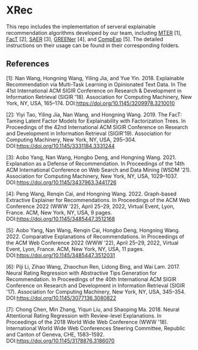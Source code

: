 # XRec
This repo includes the implementation of serveral explainable recommendation algorithms developed by our team, including [MTER](./MTER) [1], [FacT](./TheFacT) [2], [SAER](./SAER) [3], [GREENer](./GREENer) [4], and [CompExp](./CompExp) [5]. The detailed instructions on their usage can be found in their corresponding folders. 

## References
[1]: Nan Wang, Hongning Wang, Yiling Jia, and Yue Yin. 2018. Explainable Recommendation via Multi-Task Learning in Opinionated Text Data. In The 41st International ACM SIGIR Conference on Research & Development in Information Retrieval (SIGIR '18). Association for Computing Machinery, New York, NY, USA, 165–174. DOI:<https://doi.org/10.1145/3209978.3210010>    

[2]: Yiyi Tao, Yiling Jia, Nan Wang, and Hongning Wang. 2019. The FacT: Taming Latent Factor Models for Explainability with Factorization Trees. In Proceedings of the 42nd International ACM SIGIR Conference on Research and Development in Information Retrieval (SIGIR'19). Association for Computing Machinery, New York, NY, USA, 295–304. DOI:<https://doi.org/10.1145/3331184.3331244>

[3]: Aobo Yang, Nan Wang, Hongbo Deng, and Hongning Wang. 2021. Explanation as a Defense of Recommendation. In Proceedings of the 14th ACM International Conference on Web Search and Data Mining (WSDM '21). Association for Computing Machinery, New York, NY, USA, 1029–1037. DOI:<https://doi.org/10.1145/3437963.3441726>

[4]: Peng Wang, Renqin Cai, and Hongning Wang. 2022. Graph-based Extractive Explainer for Recommendations. In Proceedings of the ACM Web Conference 2022 (WWW ’22), April 25–29, 2022, Virtual Event, Lyon, France. ACM, New York, NY, USA, 9 pages. DOI:<https://doi.org/10.1145/3485447.3512168>

[5]: Aobo Yang, Nan Wang, Renqin Cai, Hongbo Deng, Hongning Wang. 2022. Comparative Explanations of Recommendations. In Proceedings of the ACM Web Conference 2022 (WWW ’22), April 25–29, 2022, Virtual Event, Lyon, France. ACM, New York, NY, USA, 11 pages. DOI:<https://doi.org/10.1145/3485447.3512031>

[6]: Piji Li, Zihao Wang, Zhaochun Ren, Lidong Bing, and Wai Lam. 2017. Neural Rating Regression with Abstractive Tips Generation for Recommendation. In Proceedings of the 40th International ACM SIGIR Conference on Research and Development in Information Retrieval (SIGIR '17). Association for Computing Machinery, New York, NY, USA, 345–354. DOI:<https://doi.org/10.1145/3077136.3080822>

[7]: Chong Chen, Min Zhang, Yiqun Liu, and Shaoping Ma. 2018. Neural Attentional Rating Regression with Review-level Explanations. In Proceedings of the 2018 World Wide Web Conference (WWW '18). International World Wide Web Conferences Steering Committee, Republic and Canton of Geneva, CHE, 1583–1592. DOI:<https://doi.org/10.1145/3178876.3186070>
